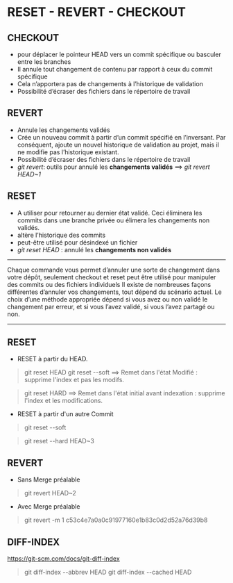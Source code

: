RESET - REVERT - CHECKOUT
=========================

## CHECKOUT
* pour déplacer le pointeur HEAD vers un commit spécifique ou basculer entre les branches
* Il annule tout changement de contenu par rapport à ceux du commit spécifique
* Cela n’apportera pas de changements à l’historique de validation
* Possibilité d’écraser des fichiers dans le répertoire de travail

## REVERT
* Annule les changements validés
* Crée un nouveau commit à partir d’un commit spécifié en l’inversant. Par conséquent, ajoute un nouvel historique de validation au projet, mais il ne modifie pas l’historique existant.
* Possibilité d’écraser des fichiers dans le répertoire de travail
* *git revert*: outils pour annulé les **changements validés** ==> *git revert HEAD~1*

## RESET
* A utiliser pour retourner au dernier état validé. Ceci éliminera les commits dans une branche privée ou élimera les changements non validés.
* altère l'historique des commits
* peut-être utilisé pour désindexé un fichier
* *git reset HEAD* : annulé les **changements non validés**

---

Chaque commande vous permet d’annuler une sorte de changement dans votre dépôt, seulement checkout et reset peut être utilisé pour manipuler des commits ou des fichiers individuels
Il existe de nombreuses façons différentes d’annuler vos changements, tout dépend du scénario actuel. Le choix d’une méthode appropriée dépend si vous avez ou non validé le changement par erreur, et si vous l’avez validé, si vous l’avez partagé ou non.

---
## RESET
* RESET à partir du HEAD.
> git reset HEAD
> git reset --soft
==> Remet dans l'état Modifié : supprime l'index et pas les modifs.

> git reset HARD
==> Remet dans l'état initial avant indexation : supprime l'index et les modifications.

* RESET à partir d'un autre Commit
> git reset --soft

> git reset --hard HEAD~3

## REVERT
* Sans Merge préalable
> git revert HEAD~2
* Avec Merge préalable
> git revert -m 1 c53c4e7a0a0c91977160e1b83c0d2d52a76d39b8



## DIFF-INDEX
https://git-scm.com/docs/git-diff-index
> git diff-index --abbrev HEAD
> git diff-index --cached HEAD

